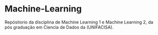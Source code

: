 # Machine-Learning
Repósitorio da disciplina de Machine Learning 1 e Machine Learning 2, da pós graduação em Ciencia de Dados da (UNIFACISA).
